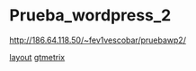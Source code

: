 # Prueba_wordpress_2


http://186.64.118.50/~fev1vescobar/pruebawp2/

[layout](mock.png)
[gtmetrix]()
